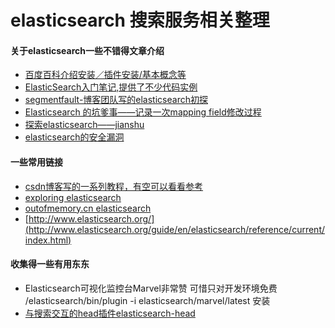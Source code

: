 elasticsearch 搜索服务相关整理
=======================

#### 关于elasticsearch一些不错得文章介绍
- [百度百科介绍安装／插件安装/基本概念等](http://baike.baidu.com/link?url=m3royrqG6LDfZfTOXRJVZgOz1HyGMjQ3orPh1hpgpMxft-YibGLIMuQuNQ0i9lSMrdOohamKOZwwrCRZB8zewa)
- [ElasticSearch入门笔记,提供了不少代码实例](http://www.nosqldb.cn/1368777378160.html)
- [segmentfault-博客团队写的elasticsearch初探 ](http://www.tuicool.com/articles/fUNjYz)
- [Elasticsearch 的坑爹事——记录一次mapping field修改过程](http://www.cnblogs.com/Creator/p/3722408.html)
- [探索elasticsearch——jianshu](http://www.jianshu.com/p/0b4346f503e3)
- [elasticsearch的安全漏洞](http://storysky.blog.51cto.com/628458/1414326)

#### 一些常用链接
- [csdn博客写的一系列教程，有空可以看看参考](http://blog.csdn.net/geloin/article/category/1314311/2)
- [exploring elasticsearch](http://exploringelasticsearch.com/)
- [outofmemory.cn elasticsearch](http://ju.outofmemory.cn/tag/ElasticSearch/)
- [http://www.elasticsearch.org/](http://www.elasticsearch.org/guide/en/elasticsearch/reference/current/index.html)


#### 收集得一些有用东东
- Elasticsearch可视化监控台Marvel非常赞 可惜只对开发环境免费 /elasticsearch/bin/plugin -i elasticsearch/marvel/latest 安装
- [与搜索交互的head插件elasticsearch-head](http://mobz.github.io/elasticsearch-head/)
